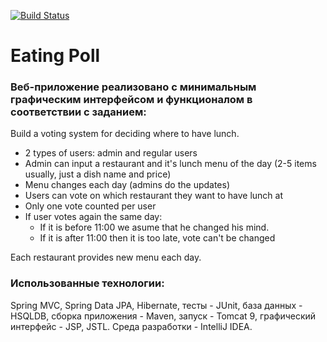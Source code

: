 
[![Build Status](https://travis-ci.org/AlexBezsh/eatingpoll.svg?branch=master)](https://travis-ci.org/AlexBezsh/eatingpoll)

# Eating Poll
### Веб-приложение реализовано с минимальным графическим интерфейсом и функционалом в соответствии с заданием:

Build a voting system for deciding where to have lunch.

 * 2 types of users: admin and regular users
 * Admin can input a restaurant and it's lunch menu of the day (2-5 items usually, just a dish name and price)
 * Menu changes each day (admins do the updates)
 * Users can vote on which restaurant they want to have lunch at
 * Only one vote counted per user
 * If user votes again the same day:
    - If it is before 11:00 we asume that he changed his mind.
    - If it is after 11:00 then it is too late, vote can't be changed

Each restaurant provides new menu each day.

### Использованные технологии: 
Spring MVC, Spring Data JPA, Hibernate, тесты - JUnit, база данных - HSQLDB, cборка приложения - Maven, запуск - Tomcat 9, графический интерфейс - JSP, JSTL. Среда разработки - IntelliJ IDEA.
